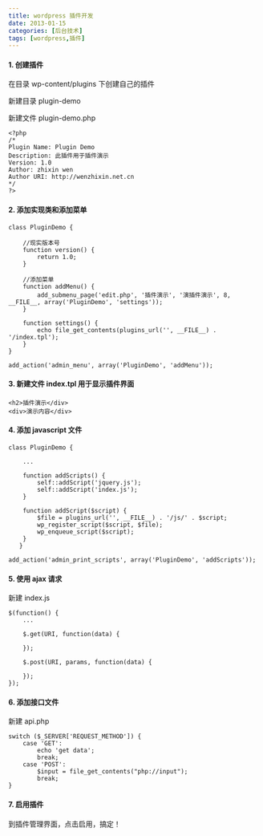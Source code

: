 ```yaml
---
title: wordpress 插件开发
date: 2013-01-15
categories: [后台技术]
tags: [wordpress,插件]
---
```


#### 1. 创建插件

在目录 wp-content/plugins 下创建自己的插件

新建目录 plugin-demo

新建文件 plugin-demo.php

    <?php
    /*
    Plugin Name: Plugin Demo
    Description: 此插件用于插件演示
    Version: 1.0
    Author: zhixin wen
    Author URI: http://wenzhixin.net.cn
    */
    ?>

#### 2. 添加实现类和添加菜单

    class PluginDemo {

        //现实版本号
        function version() {
            return 1.0;
        }

        //添加菜单
        function addMenu() {
            add_submenu_page('edit.php', '插件演示', '演插件演示', 8, __FILE__, array('PluginDemo', 'settings'));
        }

        function settings() {
            echo file_get_contents(plugins_url('', __FILE__) . '/index.tpl');
        }
    }

    add_action('admin_menu', array('PluginDemo', 'addMenu'));

#### 3. 新建文件 index.tpl 用于显示插件界面

    <h2>插件演示</div>
    <div>演示内容</div>

#### 4. 添加 javascript 文件

    class PluginDemo {

        ...

        function addScripts() {
            self::addScript('jquery.js');
            self::addScript('index.js');
        }

        function addScript($script) {
            $file = plugins_url('', __FILE__) . '/js/' . $script;
            wp_register_script($script, $file);
            wp_enqueue_script($script);
        }
       }

    add_action('admin_print_scripts', array('PluginDemo', 'addScripts'));

#### 5. 使用 ajax 请求

新建 index.js

    $(function() {
        ...

        $.get(URI, function(data) {

        });

        $.post(URI, params, function(data) {

        });
    });

#### 6. 添加接口文件

新建 api.php

    switch ($_SERVER['REQUEST_METHOD']) {
        case 'GET':
            echo 'get data';
            break;
        case 'POST':
            $input = file_get_contents("php://input");
            break;
    }

#### 7. 启用插件

到插件管理界面，点击启用，搞定！
